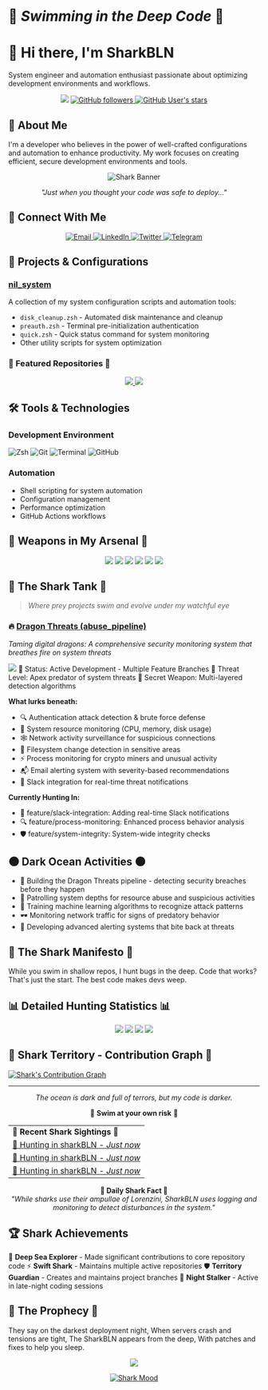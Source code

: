 # 🦈 *Swimming in the Deep Code* 🦈
# 👋 Hi there, I'm SharkBLN 

System engineer and automation enthusiast passionate about optimizing development environments and workflows.

<div align="center">
  <img src="https://komarev.com/ghpvc/?username=SharkBLN&style=flat-square&color=00AEFF&label=Profile%20Views">
  <a href="https://github.com/SharkBLN?tab=followers">
    <img src="https://img.shields.io/github/followers/SharkBLN?style=social" alt="GitHub followers">
  </a>
  <a href="https://github.com/SharkBLN?tab=stars">
    <img src="https://img.shields.io/github/stars/SharkBLN?affiliations=OWNER%2CCOLLABORATOR&style=social" alt="GitHub User's stars">
  </a>
</div>

## 🧰 About Me

I'm a developer who believes in the power of well-crafted configurations and automation to enhance productivity. My work focuses on creating efficient, secure development environments and tools.

<div align="center">
  
  ![Shark Banner](https://media.giphy.com/media/XbPUJYQOjK7rrEVdPt/giphy.gif)

  *"Just when you thought your code was safe to deploy..."*
</div>

## 📱 Connect With Me
<p align="center">
  <a href="mailto:your.email@example.com">
    <img src="https://img.shields.io/badge/Email-00AEFF?style=for-the-badge&logo=gmail&logoColor=white" alt="Email">
  </a>
  <a href="https://www.linkedin.com/in/yourusername">
    <img src="https://img.shields.io/badge/LinkedIn-0077B5?style=for-the-badge&logo=linkedin&logoColor=white" alt="LinkedIn">
  </a>
  <a href="https://twitter.com/yourusername">
    <img src="https://img.shields.io/badge/Twitter-1DA1F2?style=for-the-badge&logo=twitter&logoColor=white" alt="Twitter">
  </a>
  <a href="https://t.me/yourusername">
    <img src="https://img.shields.io/badge/Telegram-2CA5E0?style=for-the-badge&logo=telegram&logoColor=white" alt="Telegram">
  </a>
</p>

## 🚀 Projects & Configurations

### [nil_system](https://github.com/sharkBLN/nil_system)
A collection of my system configuration scripts and automation tools:
- `disk_cleanup.zsh` - Automated disk maintenance and cleanup
- `preauth.zsh` - Terminal pre-initialization authentication
- `quick.zsh` - Quick status command for system monitoring
- Other utility scripts for system optimization

### 🦑 Featured Repositories 🦑

<div align="center">
  <a href="https://github.com/sharkBLN/abuse_pipeline">
    <img src="https://github-readme-stats.vercel.app/api/pin/?username=sharkBLN&repo=abuse_pipeline&theme=dark&hide_border=true&bg_color=0D1117&title_color=00AEFF&icon_color=00AEFF&text_color=FFFFFF" />
  </a>
  <a href="https://github.com/sharkBLN/nil_system">
    <img src="https://github-readme-stats.vercel.app/api/pin/?username=sharkBLN&repo=nil_system&theme=dark&hide_border=true&bg_color=0D1117&title_color=00AEFF&icon_color=00AEFF&text_color=FFFFFF" />
  </a>
</div>

## 🛠️ Tools & Technologies

### Development Environment
![Zsh](https://img.shields.io/badge/-Zsh-black?style=flat-square&logo=gnu-bash)
![Git](https://img.shields.io/badge/-Git-black?style=flat-square&logo=git)
![Terminal](https://img.shields.io/badge/-Terminal-black?style=flat-square&logo=iterm2)
![GitHub](https://img.shields.io/badge/-GitHub-black?style=flat-square&logo=github)

### Automation
- Shell scripting for system automation
- Configuration management
- Performance optimization
- GitHub Actions workflows

## 🔱 Weapons in My Arsenal 🔱

<p align="center">
  <img src="https://img.shields.io/badge/python-deep_sea_blue-blue?style=for-the-badge&logo=python" />
  <img src="https://img.shields.io/badge/javascript-shark_tooth_white-grey?style=for-the-badge&logo=javascript" />
  <img src="https://img.shields.io/badge/security-blood_red-red?style=for-the-badge&logo=shield" />
  <img src="https://img.shields.io/badge/machine_learning-night_black-black?style=for-the-badge&logo=tensorflow" />
  <img src="https://img.shields.io/badge/kali_dragon-purple-purple?style=for-the-badge&logo=linux" />
  <img src="https://img.shields.io/badge/system_monitoring-teal-teal?style=for-the-badge&logo=grafana" />
</p>

## 🦑 The Shark Tank 🦑

> *Where prey projects swim and evolve under my watchful eye*

### 🔥 [Dragon Threats (abuse_pipeline)](https://github.com/sharkBLN/abuse_pipeline)
*Taming digital dragons: A comprehensive security monitoring system that breathes fire on system threats*

<img src="https://img.shields.io/github/stars/sharkBLN/abuse_pipeline?style=social" />
🐉 Status: Active Development - Multiple Feature Branches
🦈 Threat Level: Apex predator of system threats
🔮 Secret Weapon: Multi-layered detection algorithms

**What lurks beneath:**
- 🔍 Authentication attack detection & brute force defense
- 🧠 System resource monitoring (CPU, memory, disk usage)
- 🕸️ Network activity surveillance for suspicious connections
- 📁 Filesystem change detection in sensitive areas
- ⚡ Process monitoring for crypto miners and unusual activity
- 📬 Email alerting system with severity-based recommendations
- 💬 Slack integration for real-time threat notifications

**Currently Hunting In:**
- 🔄 feature/slack-integration: Adding real-time Slack notifications
- 🔍 feature/process-monitoring: Enhanced process behavior analysis
- 🛡️ feature/system-integrity: System-wide integrity checks

## 🌑 Dark Ocean Activities 🌑

- 🦈 Building the Dragon Threats pipeline - detecting security breaches before they happen
- 🌊 Patrolling system depths for resource abuse and suspicious activities
- 🧠 Training machine learning algorithms to recognize attack patterns
- 🕶️ Monitoring network traffic for signs of predatory behavior
- 🐉 Developing advanced alerting systems that bite back at threats

## 🌊 The Shark Manifesto 🌊
While you swim in shallow repos,
I hunt bugs in the deep.
Code that works? That's just the start.
The best code makes devs weep.

## 📊 Detailed Hunting Statistics 📊

<div align="center">
  <img src="https://github-readme-stats.vercel.app/api?username=SharkBLN&show_icons=true&theme=dark&hide_border=true&bg_color=0D1117&title_color=00AEFF&icon_color=00AEFF&text_color=FFFFFF&count_private=true&include_all_commits=true" />
  
  <img src="https://github-readme-streak-stats.herokuapp.com/?user=SharkBLN&theme=dark&hide_border=true&background=0D1117&stroke=00AEFF&ring=00AEFF&fire=00AEFF&currStreakNum=FFFFFF&sideNums=FFFFFF&currStreakLabel=00AEFF&sideLabels=00AEFF" />
  
  <img src="https://github-readme-stats.vercel.app/api/top-langs/?username=SharkBLN&layout=compact&theme=dark&hide_border=true&bg_color=0D1117&title_color=00AEFF&text_color=FFFFFF&langs_count=8&hide=html,css" />

  <a href="https://github.com/SharkBLN">
    <img src="https://github-profile-trophy.vercel.app/?username=SharkBLN&theme=nord&column=7&no-frame=true&no-bg=true" />
  </a>
</div>

## 🌊 Shark Territory - Contribution Graph 🌊

[![Shark's Contribution Graph](https://github-readme-activity-graph.vercel.app/graph?username=SharkBLN&bg_color=0D1117&color=00AEFF&line=00AEFF&point=FFFFFF&area=true&hide_border=true)](https://github.com/SharkBLN)

---

<div align="center">
  <i>The ocean is dark and full of terrors, but my code is darker.</i>
  
  🦈 <b>Swim at your own risk</b> 🦈
  
  <!-- Dynamic shark activity tracker -->
  <table>
    <tr>
      <td><b>🌊 Recent Shark Sightings 🌊</b></td>
    </tr>    <tr>
      <td>
        <a href="https://github.com/sharkBLN/sharkBLN">
          🦈 Hunting in sharkBLN - <i>Just now</i>
        </a>
      </td>
    </tr>
    <tr>
      <td>
        <a href="https://github.com/sharkBLN/sharkBLN">
          🦈 Hunting in sharkBLN - <i>Just now</i>
        </a>
      </td>
    </tr>
    <tr>
      <td>
        <a href="https://github.com/sharkBLN/sharkBLN">
          🦈 Hunting in sharkBLN - <i>Just now</i>
        </a>
      </td>
    </tr>
</table>
  
  <!-- Daily Shark Fact - Updated by GitHub Actions -->
  <b>🦈 Daily Shark Fact 🦈</b><br>
  <i>"While sharks use their ampullae of Lorenzini, SharkBLN uses logging and monitoring to detect disturbances in the system."</i>
</div>

## 🏆 Shark Achievements

🌊 **Deep Sea Explorer** - Made significant contributions to core repository code
⚡ **Swift Shark** - Maintains multiple active repositories
🛡️ **Territory Guardian** - Creates and maintains project branches
🌙 **Night Stalker** - Active in late-night coding sessions

## 🔮 The Prophecy 🔮
They say on the darkest deployment night,
When servers crash and tensions are tight,
The SharkBLN appears from the deep,
With patches and fixes to help you sleep.

<div align="center">
  <img src="https://profile-counter.glitch.me/SharkBLN/count.svg" />
  
  [![Shark Mood](https://img.shields.io/badge/Shark%20Mood-hungry%20for%20code-blue?style=for-the-badge)](https://github.com/SharkBLN)
</div>
